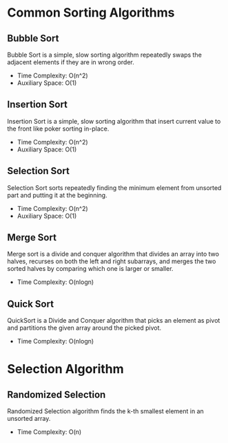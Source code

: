 # Common Sorting Algorithms

## Bubble Sort

Bubble Sort is a simple, slow sorting algorithm repeatedly swaps the adjacent elements if they are in wrong order.
* Time Complexity: O(n^2)
* Auxiliary Space: O(1)

## Insertion Sort

Insertion Sort is a simple, slow sorting algorithm that insert current value to the front like poker sorting in-place.
* Time Complexity: O(n^2)
* Auxiliary Space: O(1)

## Selection Sort

Selection Sort sorts repeatedly finding the minimum element from unsorted part and putting it at the beginning.
* Time Complexity: O(n^2)
* Auxiliary Space: O(1)

## Merge Sort

Merge sort is a divide and conquer algorithm that divides an array into two halves, recurses on both the left and right subarrays, and merges the two sorted halves by comparing which one is larger or smaller.
* Time Complexity: O(nlogn)

## Quick Sort

QuickSort is a Divide and Conquer algorithm that picks an element as pivot and partitions the given array around the picked pivot.
* Time Complexity: O(nlogn)

# Selection Algorithm

## Randomized Selection

Randomized Selection algorithm finds the k-th smallest element in an unsorted array.
* Time Complexity: O(n)
